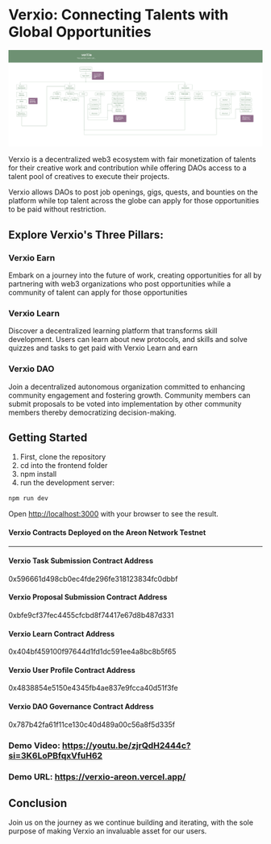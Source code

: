 # Verxio: Connecting Talents with Global Opportunities

![Verxio Information Architecture](https://github.com/Verxio-Inc/verxio-areon/blob/main/frontend/src/assets/information%20Architecture.png)

Verxio is a decentralized web3 ecosystem with fair monetization of talents for their creative work and contribution while offering DAOs access to a talent pool of creatives to execute their projects.

Verxio allows DAOs to post job openings, gigs, quests, and bounties on the platform while top talent across the globe can apply for those opportunities to be paid without restriction.


## Explore Verxio's Three Pillars:

### Verxio Earn
Embark on a journey into the future of work, creating opportunities for all by partnering with web3 organizations who post opportunities while a community of talent can apply for those opportunities

### Verxio Learn
Discover a decentralized learning platform that transforms skill development. Users can learn about new protocols, and skills and solve quizzes and tasks to get paid with Verxio Learn and earn

### Verxio DAO
Join a decentralized autonomous organization committed to enhancing community engagement and fostering growth. Community members can submit proposals to be voted into implementation by other community members thereby democratizing decision-making.

## Getting Started

1. First, clone the repository
2. cd into the frontend folder
3. npm install
4. run the development server:

```bash
npm run dev
```

Open [http://localhost:3000](http://localhost:3000) with your browser to see the result.

#### Verxio Contracts Deployed on the Areon Network Testnet
---
#### Verxio Task Submission Contract Address
0x596661d498cb0ec4fde296fe318123834fc0dbbf

#### Verxio Proposal Submission Contract Address
0xbfe9cf37fec4455cfcbd8f74417e67d8b487d331

#### Verxio Learn Contract Address
0x404bf459100f97644d1fd1dc591ee4a8bc8b5f65

#### Verxio User Profile Contract Address
0x4838854e5150e4345fb4ae837e9fcca40d51f3fe

#### Verxio DAO Governance Contract Address
0x787b42fa61f11ce130c40d489a00c56a8f5d335f 

### Demo Video: https://youtu.be/zjrQdH2444c?si=3K6LoPBfqxVfuH62
### Demo URL: https://verxio-areon.vercel.app/
## Conclusion
Join us on the journey as we continue building and iterating, with the sole purpose of making Verxio an invaluable asset for our users.

